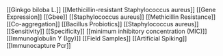 [[Ginkgo biloba L.]]
[[Methicillin-resistant Staphylococcus aureus]]
[[Gene Expression]]
[[Gbee]]
[[Staphylococcus aureus]]
[[Methicillin Resistance]]
[[Co-aggregation]]
[[Bacillus Probiotics]]
[[Staphylococcus aureus]]
[[Sensitivity]]
[[Specificity]]
[[minimum inhibitory concentration (MIC)]]
[[Immunoglobulin Y (Igy)]]
[[Field Samples]]
[[Artificial Spiking]]
[[Immunocapture Pcr]]
